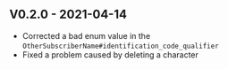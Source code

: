 ## V0.2.0 - 2021-04-14

- Corrected a bad enum value in the `OtherSubscriberName#identification_code_qualifier`
- Fixed a problem caused by deleting a character
